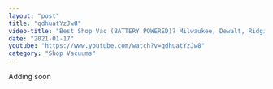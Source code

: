 ```yaml
---
layout: "post"
title: "qdhuatYzJw8"
video-title: "Best Shop Vac (BATTERY POWERED)? Milwaukee, Dewalt, Ridgid, Makita, Ryobi, Bosch, Hart"
date: "2021-01-17"
youtube: "https://www.youtube.com/watch?v=qdhuatYzJw8"
category: "Shop Vacuums"
---
```

<div class="space-y-1"><p class="text-gray-400">Adding soon</p></div>